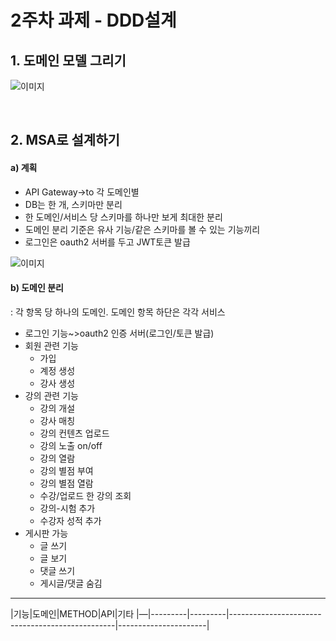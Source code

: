 # 2주차 과제 - DDD설계

## 1. 도메인 모델 그리기
![이미지](https://aboutyhs1.notion.site/image/https%3A%2F%2Fs3-us-west-2.amazonaws.com%2Fsecure.notion-static.com%2F93b20009-e35f-4b10-9019-15933b3e1ed6%2F%EB%8F%84%EB%A9%94%EC%9D%B8_%EB%8B%A4%EC%9D%B4%EC%96%B4%EA%B7%B8%EB%9E%A8.drawio.png?table=block&id=a007969b-3573-4fe5-824e-e43c6a2fba94&spaceId=2d170995-884c-45e9-8e7b-86359b2e2ef9&width=1400&userId=&cache=v2)

<br/>

## 2. MSA로 설계하기
#### a) 계획
- API Gateway→to 각 도메인별
- DB는 한 개, 스키마만 분리
- 한 도메인/서비스 당 스키마를 하나만 보게 최대한 분리
- 도메인 분리 기준은 유사 기능/같은 스키마를 볼 수 있는 기능끼리 
- 로그인은 oauth2 서버를 두고 JWT토큰 발급

![이미지](https://aboutyhs1.notion.site/image/https%3A%2F%2Fs3-us-west-2.amazonaws.com%2Fsecure.notion-static.com%2Fee7e6e63-803f-4ed8-88fc-a97f1f9c7589%2Fs.drawio.png?table=block&id=d6c82853-290d-491f-a40d-e0ce700a288c&spaceId=2d170995-884c-45e9-8e7b-86359b2e2ef9&width=1120&userId=&cache=v2)

#### b) 도메인 분리
: 각 항목 당 하나의 도메인. 도메인 항목 하단은 각각 서비스

- 로그인 기능~>oauth2 인증 서버(로그인/토큰 발급)
- 회원 관련 기능
    - 가입
    - 계정 생성
    - 강사 생성
- 강의 관련 기능
    - 강의 개설
    - 강사 매칭
    - 강의 컨텐츠 업로드
    - 강의 노출 on/off
    - 강의 열람
    - 강의 별점 부여
    - 강의 별점 열람
    - 수강/업로드 한 강의 조회
    - 강의-시험 추가
    - 수강자 성적 추가
- 게시판 가능
    - 글 쓰기
    - 글 보기
    - 댓글 쓰기
    - 게시글/댓글 숨김

<hr/>
|기능|도메인|METHOD|API|기타
|—|---------|---------|-------------------------------------------------|----------------------|
